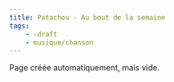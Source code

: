 ```yaml
---
title: Patachou - Au bout de la semaine
tags:
    - -draft
    - musique/chanson
---
```


Page créée automatiquement, mais vide.
